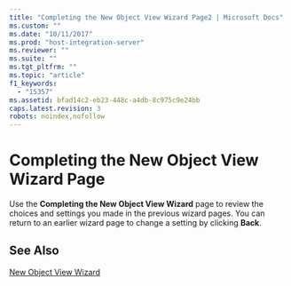 ```yaml
---
title: "Completing the New Object View Wizard Page2 | Microsoft Docs"
ms.custom: ""
ms.date: "10/11/2017"
ms.prod: "host-integration-server"
ms.reviewer: ""
ms.suite: ""
ms.tgt_pltfrm: ""
ms.topic: "article"
f1_keywords: 
  - "15357"
ms.assetid: bfad14c2-eb23-448c-a4db-8c975c9e24bb
caps.latest.revision: 3
robots: noindex,nofollow
---
```

# Completing the New Object View Wizard Page
Use the **Completing the New Object View Wizard** page to review the choices and settings you made in the previous wizard pages. You can return to an earlier wizard page to change a setting by clicking **Back**.  
  
## See Also  
 [New Object View Wizard](../core/new-object-view-wizard.md)